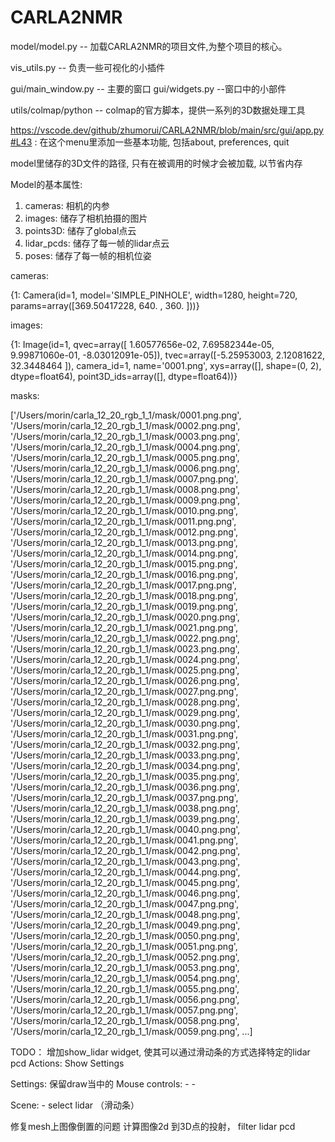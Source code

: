 # CARLA2NMR


model/model.py -- 加载CARLA2NMR的项目文件,为整个项目的核心。

vis_utils.py -- 负责一些可视化的小插件

gui/main_window.py -- 主要的窗口
gui/widgets.py --窗口中的小部件

utils/colmap/python -- colmap的官方脚本，提供一系列的3D数据处理工具

https://vscode.dev/github/zhumorui/CARLA2NMR/blob/main/src/gui/app.py#L43 : 在这个menu里添加一些基本功能, 包括about, preferences, quit


model里储存的3D文件的路径, 只有在被调用的时候才会被加载, 以节省内存

Model的基本属性:
1. cameras: 相机的内参
2. images: 储存了相机拍摄的图片
3. points3D: 储存了global点云
4. lidar_pcds: 储存了每一帧的lidar点云
5. poses: 储存了每一帧的相机位姿


cameras:

{1: Camera(id=1, model='SIMPLE_PINHOLE', width=1280, height=720, params=array([369.50417228, 640.        , 360.        ]))}


images: 

{1: Image(id=1, qvec=array([ 1.60577656e-02,  7.69582344e-05,  9.99871060e-01, -8.03012091e-05]), tvec=array([-5.25953003,  2.12081622, 32.3448464 ]), camera_id=1, name='0001.png', xys=array([], shape=(0, 2), dtype=float64), point3D_ids=array([], dtype=float64))}

masks: 

['/Users/morin/carla_12_20_rgb_1_1/mask/0001.png.png', '/Users/morin/carla_12_20_rgb_1_1/mask/0002.png.png', '/Users/morin/carla_12_20_rgb_1_1/mask/0003.png.png', '/Users/morin/carla_12_20_rgb_1_1/mask/0004.png.png', '/Users/morin/carla_12_20_rgb_1_1/mask/0005.png.png', '/Users/morin/carla_12_20_rgb_1_1/mask/0006.png.png', '/Users/morin/carla_12_20_rgb_1_1/mask/0007.png.png', '/Users/morin/carla_12_20_rgb_1_1/mask/0008.png.png', '/Users/morin/carla_12_20_rgb_1_1/mask/0009.png.png', '/Users/morin/carla_12_20_rgb_1_1/mask/0010.png.png', '/Users/morin/carla_12_20_rgb_1_1/mask/0011.png.png', '/Users/morin/carla_12_20_rgb_1_1/mask/0012.png.png', '/Users/morin/carla_12_20_rgb_1_1/mask/0013.png.png', '/Users/morin/carla_12_20_rgb_1_1/mask/0014.png.png', '/Users/morin/carla_12_20_rgb_1_1/mask/0015.png.png', '/Users/morin/carla_12_20_rgb_1_1/mask/0016.png.png', '/Users/morin/carla_12_20_rgb_1_1/mask/0017.png.png', '/Users/morin/carla_12_20_rgb_1_1/mask/0018.png.png', '/Users/morin/carla_12_20_rgb_1_1/mask/0019.png.png', '/Users/morin/carla_12_20_rgb_1_1/mask/0020.png.png', '/Users/morin/carla_12_20_rgb_1_1/mask/0021.png.png', '/Users/morin/carla_12_20_rgb_1_1/mask/0022.png.png', '/Users/morin/carla_12_20_rgb_1_1/mask/0023.png.png', '/Users/morin/carla_12_20_rgb_1_1/mask/0024.png.png', '/Users/morin/carla_12_20_rgb_1_1/mask/0025.png.png', '/Users/morin/carla_12_20_rgb_1_1/mask/0026.png.png', '/Users/morin/carla_12_20_rgb_1_1/mask/0027.png.png', '/Users/morin/carla_12_20_rgb_1_1/mask/0028.png.png', '/Users/morin/carla_12_20_rgb_1_1/mask/0029.png.png', '/Users/morin/carla_12_20_rgb_1_1/mask/0030.png.png', '/Users/morin/carla_12_20_rgb_1_1/mask/0031.png.png', '/Users/morin/carla_12_20_rgb_1_1/mask/0032.png.png', '/Users/morin/carla_12_20_rgb_1_1/mask/0033.png.png', '/Users/morin/carla_12_20_rgb_1_1/mask/0034.png.png', '/Users/morin/carla_12_20_rgb_1_1/mask/0035.png.png', '/Users/morin/carla_12_20_rgb_1_1/mask/0036.png.png', '/Users/morin/carla_12_20_rgb_1_1/mask/0037.png.png', '/Users/morin/carla_12_20_rgb_1_1/mask/0038.png.png', '/Users/morin/carla_12_20_rgb_1_1/mask/0039.png.png', '/Users/morin/carla_12_20_rgb_1_1/mask/0040.png.png', '/Users/morin/carla_12_20_rgb_1_1/mask/0041.png.png', '/Users/morin/carla_12_20_rgb_1_1/mask/0042.png.png', '/Users/morin/carla_12_20_rgb_1_1/mask/0043.png.png', '/Users/morin/carla_12_20_rgb_1_1/mask/0044.png.png', '/Users/morin/carla_12_20_rgb_1_1/mask/0045.png.png', '/Users/morin/carla_12_20_rgb_1_1/mask/0046.png.png', '/Users/morin/carla_12_20_rgb_1_1/mask/0047.png.png', '/Users/morin/carla_12_20_rgb_1_1/mask/0048.png.png', '/Users/morin/carla_12_20_rgb_1_1/mask/0049.png.png', '/Users/morin/carla_12_20_rgb_1_1/mask/0050.png.png', '/Users/morin/carla_12_20_rgb_1_1/mask/0051.png.png', '/Users/morin/carla_12_20_rgb_1_1/mask/0052.png.png', '/Users/morin/carla_12_20_rgb_1_1/mask/0053.png.png', '/Users/morin/carla_12_20_rgb_1_1/mask/0054.png.png', '/Users/morin/carla_12_20_rgb_1_1/mask/0055.png.png', '/Users/morin/carla_12_20_rgb_1_1/mask/0056.png.png', '/Users/morin/carla_12_20_rgb_1_1/mask/0057.png.png', '/Users/morin/carla_12_20_rgb_1_1/mask/0058.png.png', '/Users/morin/carla_12_20_rgb_1_1/mask/0059.png.png', ...]


TODO：
增加show_lidar widget, 使其可以通过滑动条的方式选择特定的lidar pcd
Actions:
    Show Settings



Settings:
保留draw当中的
Mouse controls:
    -
    -

Scene:
    - select lidar （滑动条）


修复mesh上图像倒置的问题
计算图像2d 到3D点的投射， filter lidar pcd
